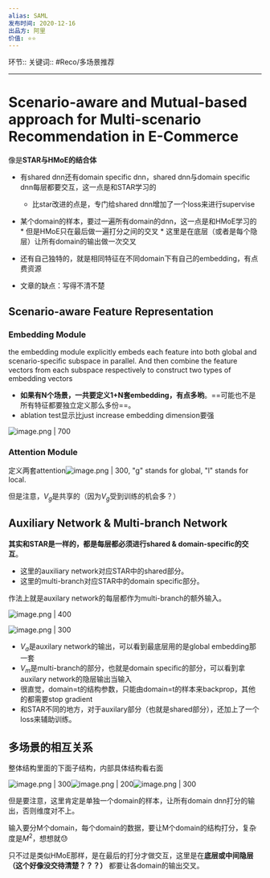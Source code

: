 ```yaml
---
alias: SAML
发布时间: 2020-12-16
出品方: 阿里
价值: ⭐⭐
---
```


环节:: 
关键词:: #Reco/多场景推荐 

---

# Scenario-aware and Mutual-based approach for Multi-scenario Recommendation in E-Commerce

像是**STAR与HMoE的结合体**

* 有shared dnn还有domain specific dnn，shared dnn与domain specific dnn每层都要交互，这一点是和STAR学习的
	* 比star改进的点是，专门给shared dnn增加了一个loss来进行supervise

* 某个domain的样本，要过一遍所有domain的dnn，这一点是和HMoE学习的
	  * 但是HMoE只在最后做一遍打分之间的交叉
	  * 这里是在底层（或者是每个隐层）让所有domain的输出做一次交叉

* 还有自己独特的，就是相同特征在不同domain下有自己的embedding，有点费资源
* 文章的缺点：写得不清不楚

## Scenario-aware Feature Representation

### Embedding Module

the embedding module explicitly embeds each feature into both global and scenario-speciﬁc subspace in parallel. And then combine the feature vectors from each subspace respectively to construct two types of embedding vectors

* **如果有N个场景，一共要定义1+N套embedding，有点多哟**。==可能也不是所有特征都要独立定义那么多份==。
* ablation test显示比just increase embedding dimension要强

![image.png | 700](assets/image-20220118185956-tz5cjbp.png)

### Attention Module

定义两套attention![image.png | 300](assets/image-20220118202115-ooahcg4.png), "g" stands for global, "l" stands for local.

但是注意，$V_g$是共享的（因为$V_g$受到训练的机会多？）


## Auxiliary Network & Multi-branch Network

**其实和STAR是一样的，都是每层都必须进行shared & domain-specific的交互**。

* 这里的auxiliary network对应STAR中的shared部分。
* 这里的multi-branch对应STAR中的domain specific部分。

作法上就是auxilary network的每层都作为multi-branch的额外输入。

![image.png | 400](assets/image-20220120150252-be7ufih.png)

![image.png | 300](assets/image-20220120150336-l105j4w.png)

* $V_a$是auxilary network的输出，可以看到最底层用的是global embedding那一套
* $V_m$是multi-branch的部分，也就是domain specific的部分，可以看到拿auxilary network的隐层输出当输入
* 很直觉，domain=t的结构参数，只能由domain=t的样本来backprop，其他的都需要stop gradient
* 和STAR不同的地方，对于auxilary部分（也就是shared部分），还加上了一个loss来辅助训练。

## 多场景的相互关系

整体结构里面的下面子结构，内部具体结构看右面

![image.png | 300](assets/image-20220120151007-3f7zis8.png)![image.png | 200](assets/image-20220120151857-gwdunbi.png)![image.png | 300](assets/image-20220120151935-j90zbf2.png)

但是要注意，这里肯定是单独一个domain的样本，让所有domain dnn打分的输出，否则维度对不上。

输入要分M个domain，每个domain的数据，要让M个domain的结构打分，复杂度是$M^2$，想想就😓

只不过是类似HMoE那样，是在最后的打分才做交互，这里是在**底层或中间隐层（这个好像没交待清楚？？？）** 都要让各domain的输出交叉。
